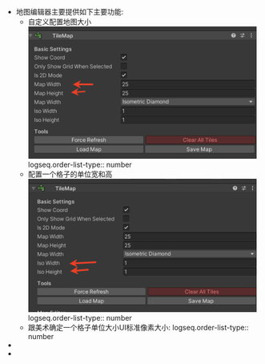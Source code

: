- 地图编辑器主要提供如下主要功能:
	- 自定义配置地图大小 ![image.png](../assets/image_1755592711152_0.png)
	  logseq.order-list-type:: number
	- 配置一个格子的单位宽和高 ![image.png](../assets/image_1755592722646_0.png)
	  logseq.order-list-type:: number
	- 跟美术确定一个格子单位大小UI标准像素大小:
	  logseq.order-list-type:: number
-
-